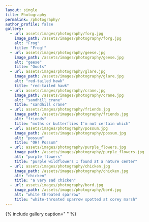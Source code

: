 ```yaml
---
layout: single
title: Photography
permalink: /photography/
author_profile: false
gallery:
  - url: assets/images/photography/forg.jpg
    image_path: /assets/images/photography/forg.jpg
    alt: "Frog"
    title: "Frog!"
  - url: assets/images/photography/geese.jpg
    image_path: /assets/images/photography/geese.jpg
    alt: "geese"
    title: "Goots"
  - url: assets/images/photography/glare.jpg
    image_path: /assets/images/photography/glare.jpg
    alt: "red-tailed hawk"
    title: "red-tailed hawk"
  - url: assets/images/photography/crane.jpg
    image_path: /assets/images/photography/crane.jpg
    alt: "sandhill crane"
    title: "sandhill crane"
  - url: assets/images/photography/friends.jpg
    image_path: /assets/images/photography/friends.jpg
    alt: "friends"
    title: "moths or butterflies I'm not certain which"
  - url: assets/images/photography/possum.jpg
    image_path: /assets/images/photography/possum.jpg
    alt: "possum"
    title: "OH! Possum"
  - url: assets/images/photography/purple_flowers.jpg
    image_path: /assets/images/photography/purple_flowers.jpg
    alt: "purple flowers"
    title: "purple wildflowers I found at a nature center"
  - url: assets/images/photography/chicken.jpg
    image_path: /assets/images/photography/chicken.jpg
    alt: "chicken"
    title: "a very sad chicken"
  - url: assets/images/photography/bord.jpg
    image_path: /assets/images/photography/bord.jpg
    alt: "white throated sparrow"
    title: "white-throated sparrow spotted at corey marsh"
---
```


{% include gallery caption=" " %}